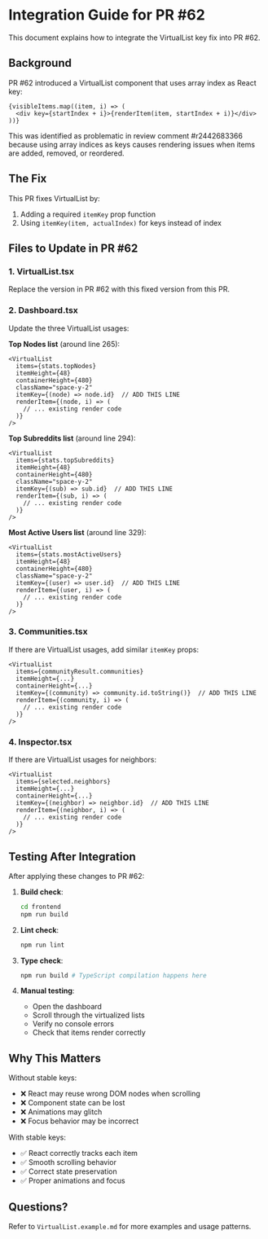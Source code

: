 # Integration Guide for PR #62

This document explains how to integrate the VirtualList key fix into PR #62.

## Background

PR #62 introduced a VirtualList component that uses array index as React key:
```tsx
{visibleItems.map((item, i) => (
  <div key={startIndex + i}>{renderItem(item, startIndex + i)}</div>
))}
```

This was identified as problematic in review comment #r2442683366 because using array indices as keys causes rendering issues when items are added, removed, or reordered.

## The Fix

This PR fixes VirtualList by:
1. Adding a required `itemKey` prop function
2. Using `itemKey(item, actualIndex)` for keys instead of index

## Files to Update in PR #62

### 1. VirtualList.tsx
Replace the version in PR #62 with this fixed version from this PR.

### 2. Dashboard.tsx
Update the three VirtualList usages:

**Top Nodes list** (around line 265):
```tsx
<VirtualList
  items={stats.topNodes}
  itemHeight={48}
  containerHeight={480}
  className="space-y-2"
  itemKey={(node) => node.id}  // ADD THIS LINE
  renderItem={(node, i) => (
    // ... existing render code
  )}
/>
```

**Top Subreddits list** (around line 294):
```tsx
<VirtualList
  items={stats.topSubreddits}
  itemHeight={48}
  containerHeight={480}
  className="space-y-2"
  itemKey={(sub) => sub.id}  // ADD THIS LINE
  renderItem={(sub, i) => (
    // ... existing render code
  )}
/>
```

**Most Active Users list** (around line 329):
```tsx
<VirtualList
  items={stats.mostActiveUsers}
  itemHeight={48}
  containerHeight={480}
  className="space-y-2"
  itemKey={(user) => user.id}  // ADD THIS LINE
  renderItem={(user, i) => (
    // ... existing render code
  )}
/>
```

### 3. Communities.tsx
If there are VirtualList usages, add similar `itemKey` props:

```tsx
<VirtualList
  items={communityResult.communities}
  itemHeight={...}
  containerHeight={...}
  itemKey={(community) => community.id.toString()}  // ADD THIS LINE
  renderItem={(community, i) => (
    // ... existing render code
  )}
/>
```

### 4. Inspector.tsx
If there are VirtualList usages for neighbors:

```tsx
<VirtualList
  items={selected.neighbors}
  itemHeight={...}
  containerHeight={...}
  itemKey={(neighbor) => neighbor.id}  // ADD THIS LINE
  renderItem={(neighbor, i) => (
    // ... existing render code
  )}
/>
```

## Testing After Integration

After applying these changes to PR #62:

1. **Build check**:
   ```bash
   cd frontend
   npm run build
   ```

2. **Lint check**:
   ```bash
   npm run lint
   ```

3. **Type check**:
   ```bash
   npm run build # TypeScript compilation happens here
   ```

4. **Manual testing**:
   - Open the dashboard
   - Scroll through the virtualized lists
   - Verify no console errors
   - Check that items render correctly

## Why This Matters

Without stable keys:
- ❌ React may reuse wrong DOM nodes when scrolling
- ❌ Component state can be lost
- ❌ Animations may glitch
- ❌ Focus behavior may be incorrect

With stable keys:
- ✅ React correctly tracks each item
- ✅ Smooth scrolling behavior
- ✅ Correct state preservation
- ✅ Proper animations and focus

## Questions?

Refer to `VirtualList.example.md` for more examples and usage patterns.
